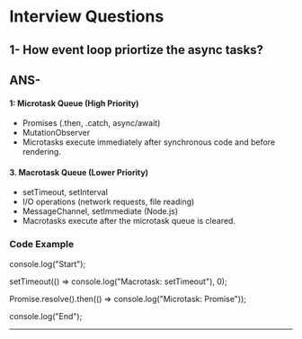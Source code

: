 # Interview Questions

## 1- How event loop priortize the async tasks?
## ANS- 
#### 1: Microtask Queue (High Priority)

* Promises (.then, .catch, async/await)
* MutationObserver
* Microtasks execute immediately after synchronous code and before rendering.

#### 3. Macrotask Queue (Lower Priority)
* setTimeout, setInterval
* I/O operations (network requests, file reading)
* MessageChannel, setImmediate (Node.js)
* Macrotasks execute after the microtask queue is cleared.

 ### Code Example

 console.log("Start");

setTimeout(() => console.log("Macrotask: setTimeout"), 0);

Promise.resolve().then(() => console.log("Microtask: Promise"));

console.log("End");      

----------------------------------------------------------------------------------------
